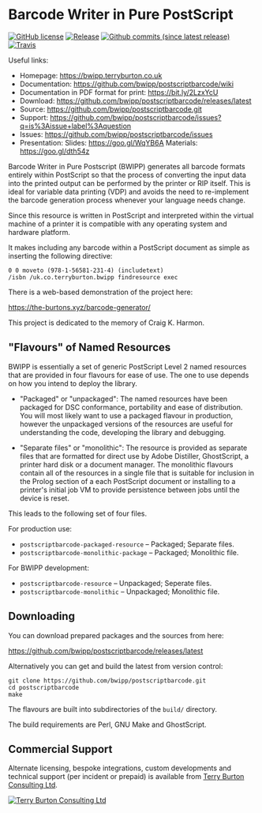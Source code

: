 Barcode Writer in Pure PostScript
=================================

[![GitHub license](https://img.shields.io/github/license/bwipp/postscriptbarcode.svg)](https://github.com/bwipp/postscriptbarcode/blob/master/LICENSE)
[![Release](https://img.shields.io/github/release/bwipp/postscriptbarcode.svg)](https://github.com/bwipp/postscriptbarcode/releases/latest)
[![Github commits (since latest release)](https://img.shields.io/github/commits-since/bwipp/postscriptbarcode/latest.svg)](https://github.com/bwipp/postscriptbarcode/commits/master)
[![Travis](https://img.shields.io/travis/bwipp/postscriptbarcode/master.svg)](https://travis-ci.org/bwipp/postscriptbarcode)

Useful links:

* Homepage: <https://bwipp.terryburton.co.uk>
* Documentation: <https://github.com/bwipp/postscriptbarcode/wiki>
* Documentation in PDF format for print: <https://bit.ly/2LzxYcU>
* Download: <https://github.com/bwipp/postscriptbarcode/releases/latest>
* Source: <https://github.com/bwipp/postscriptbarcode.git>
* Support: <https://github.com/bwipp/postscriptbarcode/issues?q=is%3Aissue+label%3Aquestion>
* Issues: <https://github.com/bwipp/postscriptbarcode/issues>
* Presentation: Slides: <https://goo.gl/WqYB6A> Materials: <https://goo.gl/dth54z>

Barcode Writer in Pure Postscript (BWIPP) generates all barcode formats
entirely within PostScript so that the process of converting the input data
into the printed output can be performed by the printer or RIP itself. This is
ideal for variable data printing (VDP) and avoids the need to re-implement the
barcode generation process whenever your language needs change.

Since this resource is written in PostScript and interpreted within the virtual
machine of a printer it is compatible with any operating system and hardware
platform.

It makes including any barcode within a PostScript document as simple as
inserting the following directive:

    0 0 moveto (978-1-56581-231-4) (includetext)
    /isbn /uk.co.terryburton.bwipp findresource exec

There is a web-based demonstration of the project here:

<https://the-burtons.xyz/barcode-generator/>

This project is dedicated to the memory of Craig K. Harmon.


"Flavours" of Named Resources
-----------------------------

BWIPP is essentially a set of generic PostScript Level 2 named resources that
are provided in four flavours for ease of use. The one to use depends on how
you intend to deploy the library.

* "Packaged" or "unpackaged": The named resources have been packaged for DSC
  conformance, portability and ease of distribution. You will most likely want
  to use a packaged flavour in production, however the unpackaged versions of
  the resources are useful for understanding the code, developing the library
  and debugging.

* "Separate files" or "monolithic": The resource is provided as separate files
  that are formatted for direct use by Adobe Distiller, GhostScript, a printer
  hard disk or a document manager. The monolithic flavours contain all of the
  resources in a single file that is suitable for inclusion in the Prolog
  section of a each PostScript document or installing to a printer's initial
  job VM to provide persistence between jobs until the device is reset.

This leads to the following set of four files.

For production use:

* `postscriptbarcode-packaged-resource` – Packaged; Separate files.
* `postscriptbarcode-monolithic-package` – Packaged; Monolithic file.

For BWIPP development:

* `postscriptbarcode-resource` – Unpackaged; Seperate files.
* `postscriptbarcode-monolithic` – Unpackaged; Monolithic file.


Downloading
-----------

You can download prepared packages and the sources from here:

<https://github.com/bwipp/postscriptbarcode/releases/latest>

Alternatively you can get and build the latest from version control:

    git clone https://github.com/bwipp/postscriptbarcode.git
    cd postscriptbarcode
    make

The flavours are built into subdirectories of the `build/` directory.

The build requirements are Perl, GNU Make and GhostScript.


Commercial Support
------------------

Alternate licensing, bespoke integrations, custom developments and technical support (per incident or prepaid) is available from [Terry Burton Consulting Ltd](https://www.terryburton.co.uk).

[![Terry Burton Consulting Ltd](https://www.terryburton.co.uk/logo.png)](https://www.terryburton.co.uk)
